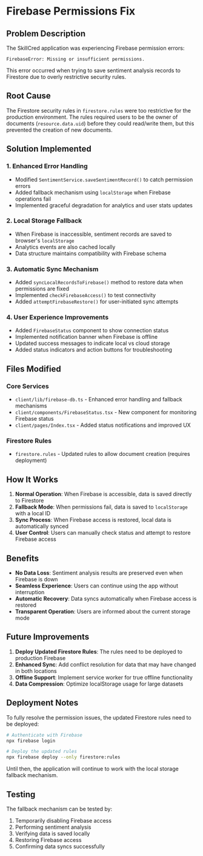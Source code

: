 # Firebase Permissions Fix

## Problem Description

The SkillCred application was experiencing Firebase permission errors:
```
FirebaseError: Missing or insufficient permissions.
```

This error occurred when trying to save sentiment analysis records to Firestore due to overly restrictive security rules.

## Root Cause

The Firestore security rules in `firestore.rules` were too restrictive for the production environment. The rules required users to be the owner of documents (`resource.data.uid`) before they could read/write them, but this prevented the creation of new documents.

## Solution Implemented

### 1. Enhanced Error Handling
- Modified `SentimentService.saveSentimentRecord()` to catch permission errors
- Added fallback mechanism using `localStorage` when Firebase operations fail
- Implemented graceful degradation for analytics and user stats updates

### 2. Local Storage Fallback
- When Firebase is inaccessible, sentiment records are saved to browser's `localStorage`
- Analytics events are also cached locally
- Data structure maintains compatibility with Firebase schema

### 3. Automatic Sync Mechanism
- Added `syncLocalRecordsToFirebase()` method to restore data when permissions are fixed
- Implemented `checkFirebaseAccess()` to test connectivity
- Added `attemptFirebaseRestore()` for user-initiated sync attempts

### 4. User Experience Improvements
- Added `FirebaseStatus` component to show connection status
- Implemented notification banner when Firebase is offline
- Updated success messages to indicate local vs cloud storage
- Added status indicators and action buttons for troubleshooting

## Files Modified

### Core Services
- `client/lib/firebase-db.ts` - Enhanced error handling and fallback mechanisms
- `client/components/FirebaseStatus.tsx` - New component for monitoring Firebase status
- `client/pages/Index.tsx` - Added status notifications and improved UX

### Firestore Rules
- `firestore.rules` - Updated rules to allow document creation (requires deployment)

## How It Works

1. **Normal Operation**: When Firebase is accessible, data is saved directly to Firestore
2. **Fallback Mode**: When permissions fail, data is saved to `localStorage` with a local ID
3. **Sync Process**: When Firebase access is restored, local data is automatically synced
4. **User Control**: Users can manually check status and attempt to restore Firebase access

## Benefits

- **No Data Loss**: Sentiment analysis results are preserved even when Firebase is down
- **Seamless Experience**: Users can continue using the app without interruption
- **Automatic Recovery**: Data syncs automatically when Firebase access is restored
- **Transparent Operation**: Users are informed about the current storage mode

## Future Improvements

1. **Deploy Updated Firestore Rules**: The rules need to be deployed to production Firebase
2. **Enhanced Sync**: Add conflict resolution for data that may have changed in both locations
3. **Offline Support**: Implement service worker for true offline functionality
4. **Data Compression**: Optimize localStorage usage for large datasets

## Deployment Notes

To fully resolve the permission issues, the updated Firestore rules need to be deployed:

```bash
# Authenticate with Firebase
npx firebase login

# Deploy the updated rules
npx firebase deploy --only firestore:rules
```

Until then, the application will continue to work with the local storage fallback mechanism.

## Testing

The fallback mechanism can be tested by:
1. Temporarily disabling Firebase access
2. Performing sentiment analysis
3. Verifying data is saved locally
4. Restoring Firebase access
5. Confirming data syncs successfully

